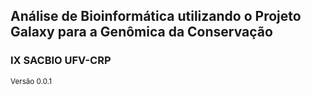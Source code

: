 ## Análise de Bioinformática utilizando o Projeto Galaxy para a Genômica da Conservação

### IX SACBIO UFV-CRP

<small>Versão 0.0.1</small>
